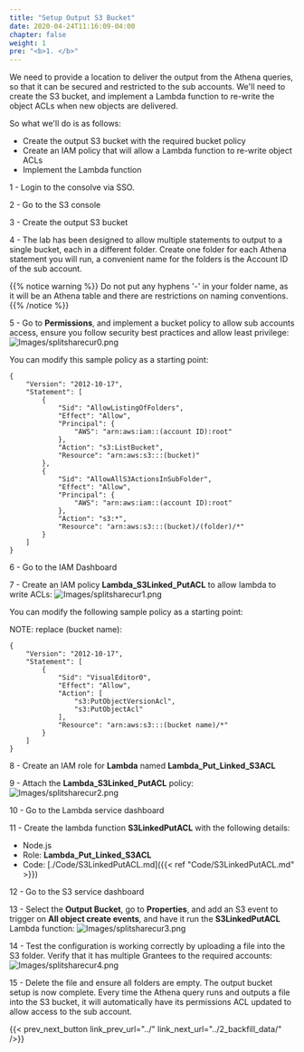 ```yaml
---
title: "Setup Output S3 Bucket"
date: 2020-04-24T11:16:09-04:00
chapter: false
weight: 1
pre: "<b>1. </b>"
---
```


We need to provide a location to deliver the output from the Athena queries, so that it can be secured and restricted to the sub accounts. We'll need to create the S3 bucket, and implement a Lambda function to re-write the object ACLs when new objects are delivered.

So what we'll do is as follows:

 - Create the output S3 bucket with the required bucket policy
 - Create an IAM policy that will allow a Lambda function to re-write object ACLs
 - Implement the Lambda function

1 - Login to the consolve via SSO.

2 - Go to the S3 console

3 - Create the output S3 bucket

4 - The lab has been designed to allow multiple statements to output to a single bucket, each in a different folder. Create one folder for each Athena statement you will run, a convenient name for the folders is the Account ID of the sub account.

{{% notice warning %}}
Do not put any hyphens '-' in your folder name, as it will be an Athena table and there are restrictions on naming conventions.
{{% /notice %}}

5 - Go to **Permissions**, and implement a bucket policy to allow sub accounts access, ensure you follow security best practices and allow least privilege:
![Images/splitsharecur0.png](/Cost/300_Splitting_Sharing_CUR_Access/Images/splitsharecur0.png)


You can modify this sample policy as a starting point:
```
{
    "Version": "2012-10-17",
    "Statement": [
        {
            "Sid": "AllowListingOfFolders",
            "Effect": "Allow",
            "Principal": {
                "AWS": "arn:aws:iam::(account ID):root"
            },
            "Action": "s3:ListBucket",
            "Resource": "arn:aws:s3:::(bucket)"
        },
        {
            "Sid": "AllowAllS3ActionsInSubFolder",
            "Effect": "Allow",
            "Principal": {
                "AWS": "arn:aws:iam::(account ID):root"
            },
            "Action": "s3:*",
            "Resource": "arn:aws:s3:::(bucket)/(folder)/*"
        }
    ]
}
```

6 - Go to the IAM Dashboard

7 - Create an IAM policy **Lambda_S3Linked_PutACL** to allow lambda to write ACLs:
![Images/splitsharecur1.png](/Cost/300_Splitting_Sharing_CUR_Access/Images/splitsharecur1.png)

You can modify the following sample policy as a starting point:

NOTE: replace (bucket name):
```
{
    "Version": "2012-10-17",
    "Statement": [
        {
            "Sid": "VisualEditor0",
            "Effect": "Allow",
            "Action": [
                "s3:PutObjectVersionAcl",
                "s3:PutObjectAcl"
            ],
            "Resource": "arn:aws:s3:::(bucket name)/*"
        }
    ]
}
```

8 - Create an IAM role for **Lambda** named **Lambda_Put_Linked_S3ACL**

9 - Attach the **Lambda_S3Linked_PutACL** policy:
![Images/splitsharecur2.png](/Cost/300_Splitting_Sharing_CUR_Access/Images/splitsharecur2.png)

10 - Go to the Lambda service dashboard

11 - Create the lambda function **S3LinkedPutACL** with the following details:

 - Node.js
 - Role: **Lambda_Put_Linked_S3ACL**
 - Code: [./Code/S3LinkedPutACL.md]({{< ref "Code/S3LinkedPutACL.md" >}})

12 - Go to the S3 service dashboard

13 - Select the **Output Bucket**, go to **Properties**, and add an S3 event to trigger on **All object create events**, and have it run the **S3LinkedPutACL** Lambda function:
![Images/splitsharecur3.png](/Cost/300_Splitting_Sharing_CUR_Access/Images/splitsharecur3.png)

14 - Test the configuration is working correctly by uploading a file into the S3 folder. Verify that it has multiple Grantees to the required accounts:
![Images/splitsharecur4.png](/Cost/300_Splitting_Sharing_CUR_Access/Images/splitsharecur4.png)

15 - Delete the file and ensure all folders are empty.
The output bucket setup is now complete. Every time the Athena query runs and outputs a file into the S3 bucket, it will automatically have its permissions ACL updated to allow access to the sub account.

{{< prev_next_button link_prev_url="../" link_next_url="../2_backfill_data/" />}}
